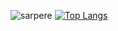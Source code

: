 <img src="https://github-readme-stats.vercel.app/api?username=sarpere&show_icons=true&theme=gruvbox" alt="sarpere" /> [![Top Langs](https://github-readme-stats.vercel.app/api/top-langs/?username=sarpere&layout=compact)](https://github.com/sarpere/github-readme-stats) 


